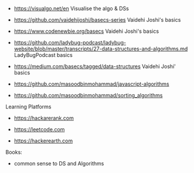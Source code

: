 - https://visualgo.net/en Visualise the algo & DSs

- https://github.com/vaidehijoshi/basecs-series Vaidehi Joshi's basics

- https://www.codenewbie.org/basecs Vaidehi Joshi's basics

- https://github.com/ladybug-podcast/ladybug-website/blob/master/transcripts/27-data-structures-and-algorithms.md LadyBugPodcast basics

- https://medium.com/basecs/tagged/data-structures Vaidehi Joshi' basics

- https://github.com/masoodbinmohammad/javascript-algorithms

- https://github.com/masoodbinmohammad/sorting_algorithms


Learning Platforms

- https://hackarerank.com

- https://leetcode.com

- https://hackerearth.com


Books:

- common sense to DS and Algorithms

